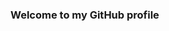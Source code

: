 ### Welcome to my GitHub profile 

<!--
**darabahmed37/darabahmed37** is a ✨ _special_ ✨ repository because its `README.md` (this file) appears on your GitHub profile.

Here are some ideas to get you started:

- 🔭 I’m currently working on ... Semeter Project
- 🌱 I’m currently learning ... MERN STACK
- 👯 I’m looking to collaborate on ... not yet
- 🤔 I’m looking for help with ... uhhh
- 💬 Ask me about ... whatever you want
- 📫 How to reach me: ...[LinkedIn](https://www.linkedin.com/in/darab-ahmed/)
- 😄 Pronouns: ... He/Him
- ⚡ Fun fact: ...Uhhhh
-->

